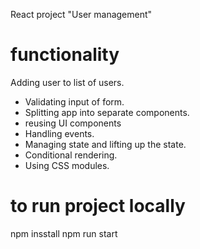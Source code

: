 React project "User management"

# functionality
Adding user to list of users.

- Validating input of form.
- Splitting app into separate components.
- reusing UI components
- Handling events.
- Managing state and lifting up the state.
- Conditional rendering.
- Using CSS modules.

# to run project locally
npm insstall
npm run start
